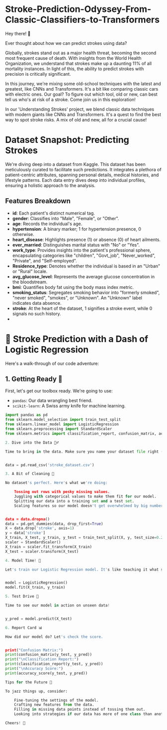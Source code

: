 # Stroke-Prediction-Odyssey-From-Classic-Classifiers-to-Transformers

Hey there! 👋

Ever thought about how we can predict strokes using data? 

Globally, strokes stand out as a major health threat, becoming the second most frequent cause of death. With insights from the World Health Organization, we understand that strokes make up a daunting 11% of all mortality instances. In light of this, the ability to predict strokes with precision is critically significant.

In this journey, we're mixing some old-school techniques with the latest and greatest, like CNNs and Transformers. It's a bit like comparing classic cars with electric ones. Our goal? To figure out which tool, old or new, can best tell us who's at risk of a stroke. Come join us in this exploration!

In our 'Understanding Strokes' project, we blend classic data techniques with modern giants like CNNs and Transformers. It's a quest to find the best way to spot stroke risks. A mix of old and new, all for a crucial cause!

# Dataset Snapshot: Predicting Strokes

We're diving deep into a dataset from Kaggle. This dataset has been meticulously curated to facilitate such predictions. It integrates a plethora of patient-centric attributes, spanning personal details, medical histories, and lifestyle patterns. Each data entry dives deep into individual profiles, ensuring a holistic approach to the analysis.

## Features Breakdown

- **id**: Each patient's distinct numerical tag.
- **gender**: Classifies into "Male", "Female", or "Other".
- **age**: Records the individual's age.
- **hypertension**: A binary marker; 1 for hypertension presence, 0 otherwise.
- **heart_disease**: Highlights presence (1) or absence (0) of heart ailments.
- **ever_married**: Distinguishes marital status with "No" or "Yes".
- **work_type**: Provides insights into the patient's professional sphere, encapsulating categories like "children", "Govt_job", "Never_worked", "Private", and "Self-employed".
- **Residence_type**: Denotes whether the individual is based in an "Urban" or "Rural" locale.
- **avg_glucose_level**: Represents the average glucose concentration in the bloodstream.
- **bmi**: Quantifies body fat using the body mass index metric.
- **smoking_status**: Segregates smoking behavior into "formerly smoked", "never smoked", "smokes", or "Unknown". An "Unknown" label indicates data absence.
- **stroke**: At the heart of the dataset, 1 signifies a stroke event, while 0 signals no such history.
- 
# 🧠 Stroke Prediction with a Dash of Logistic Regression

Here's a walk-through of our code adventure:

## 1. Getting Ready 🚀
First, let's get our toolbox ready. We're going to use:
- `pandas`: Our data wrangling best friend.
- `scikit-learn`: A Swiss army knife for machine learning. 

```python
import pandas as pd
from sklearn.model_selection import train_test_split
from sklearn.linear_model import LogisticRegression
from sklearn.preprocessing import StandardScaler
from sklearn.metrics import classification_report, confusion_matrix, accuracy_score

2. Dive into the Data 🏊‍♂️

Time to bring in the data. Make sure you name your dataset file right (or tweak the filename in the code).


data = pd.read_csv('stroke_dataset.csv')

3. A Bit of Cleaning 🧼

No dataset's perfect. Here's what we're doing:

    Tossing out rows with pesky missing values.
    Juggling with categorical values to make them fit for our model.
    Splitting our data into a training set and a test set.
    Scaling features so our model doesn't get overwhelmed by big numbers.


data = data.dropna()
data = pd.get_dummies(data, drop_first=True)
X = data.drop('stroke', axis=1)
y = data['stroke']
X_train, X_test, y_train, y_test = train_test_split(X, y, test_size=0.2, random_state=42)
scaler = StandardScaler()
X_train = scaler.fit_transform(X_train)
X_test = scaler.transform(X_test)

4. Model Time! 🎩

Let's train our Logistic Regression model. It's like teaching it what strokes look like based on past data.


model = LogisticRegression()
model.fit(X_train, y_train)

5. Test Drive 🚗

Time to see our model in action on unseen data!


y_pred = model.predict(X_test)

6. Report Card 📊

How did our model do? Let's check the score.


print("Confusion Matrix:")
print(confusion_matrix(y_test, y_pred))
print("\nClassification Report:")
print(classification_report(y_test, y_pred))
print("\nAccuracy Score:")
print(accuracy_score(y_test, y_pred))

Tips for the Future 🔮

To jazz things up, consider:

    Fine-tuning the settings of the model.
    Crafting new features from the data.
    Filling in missing data points instead of tossing them out.
    Looking into strategies if our data has more of one class than another.

Cheers! 🥂
